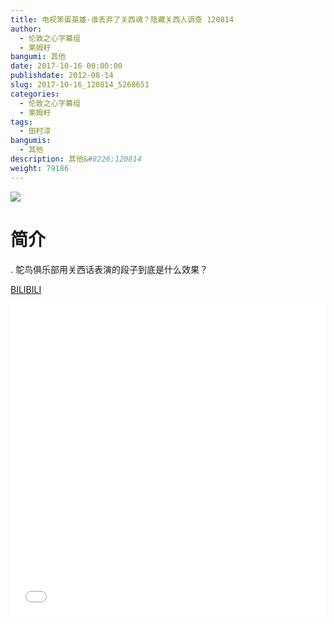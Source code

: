 ```yaml
---
title: 电视笨蛋英雄-谁丢弃了关西魂？隐藏关西人调查 120814
author: 
  - 伦敦之心字幕组
  - 莱姆籽
bangumi: 其他
date: 2017-10-16 00:00:00
publishdate: 2012-08-14
slug: 2017-10-16_120814_5268651
categories: 
  - 伦敦之心字幕组
  - 莱姆籽
tags: 
  - 田村淳
bangumis: 
  - 其他
description: 其他&#8226;120814
weight: 79186
---
```


![](https://i.imgur.com/YIx2wR5.jpg)

# 简介  
. 鸵鸟俱乐部用关西话表演的段子到底是什么效果？

  [BILIBILI](https://www.bilibili.com/video/av5268651/)


<div class="vcontainer">  <iframe class='video' src="//www.bilibili.com/blackboard/player.html?cid=8562190&aid=5268651" width="100%" height="500" frameborder="0" allowfullscreen="allowfullscreen"></iframe></div>
